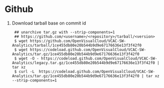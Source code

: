 Github
======

1. Download tarball base on commit id

        ## unarchive tar.gz with --strip-components=1
        ## https://github.com/<username>/<repository>/tarball/<version>
        $ wget https://github.com/OpenVisualCloud/VCAC-SW-Analytics/tarball/1ce455db80e20b544b9d9e67176636e13f3f42f0
        $ wget https://codeload.github.com/OpenVisualCloud/VCAC-SW-Analytics/tar.gz/1ce455db80e20b544b9d9e67176636e13f3f42f0
        $ wget -O - https://codeload.github.com/OpenVisualCloud/VCAC-SW-Analytics/legacy.tar.gz/1ce455db80e20b544b9d9e67176636e13f3f42f0 | tar xz
        $ curl -L  https://codeload.github.com/OpenVisualCloud/VCAC-SW-Analytics/tar.gz/1ce455db80e20b544b9d9e67176636e13f3f42f0 | tar xz --strip-components=1
